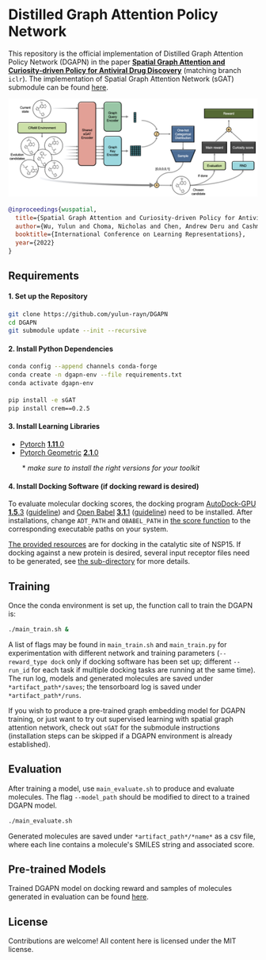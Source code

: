# Distilled Graph Attention Policy Network

This repository is the official implementation of Distilled Graph Attention Policy Network (DGAPN) in the paper [**Spatial Graph Attention and Curiosity-driven Policy for Antiviral Drug Discovery**](http://arxiv.org/abs/2106.02190) (matching branch `iclr`). The implementation of Spatial Graph Attention Network (sGAT) submodule can be found [here](https://github.com/yulun-rayn/sGAT).

![](figure/DGAPN.png)

```BiBTeX
@inproceedings{wuspatial,
  title={Spatial Graph Attention and Curiosity-driven Policy for Antiviral Drug Discovery},
  author={Wu, Yulun and Choma, Nicholas and Chen, Andrew Deru and Cashman, Mikaela and Prates, Erica Teixeira and Vergara, Veronica G Melesse and Shah, Manesh B and Clyde, Austin and Brettin, Thomas and de Jong, Wibe Albert and others},
  booktitle={International Conference on Learning Representations},
  year={2022}
}
```


## Requirements

#### 1. Set up the Repository
```bash
git clone https://github.com/yulun-rayn/DGAPN
cd DGAPN
git submodule update --init --recursive
```

#### 2. Install Python Dependencies
```bash
conda config --append channels conda-forge
conda create -n dgapn-env --file requirements.txt
conda activate dgapn-env

pip install -e sGAT
pip install crem==0.2.5
```

#### 3. Install Learning Libraries
- [Pytorch](https://pytorch.org/) [**1.11**.0](https://pytorch.org/get-started/previous-versions/)
- [Pytorch Geometric](https://pytorch-geometric.readthedocs.io/en/latest/) [**2.1**.0](https://pytorch-geometric.readthedocs.io/en/2.1.0/notes/installation.html)

  \* *make sure to install the right versions for your toolkit*

#### 4. Install Docking Software (if docking reward is desired)

To evaluate molecular docking scores, the docking program [AutoDock-GPU](https://github.com/ccsb-scripps/AutoDock-GPU/wiki) [**1.5**.3](https://github.com/ccsb-scripps/AutoDock-GPU/releases) ([guideline](https://github.com/ccsb-scripps/AutoDock-GPU/wiki/Guideline-for-users)) and [Open Babel](https://github.com/openbabel/openbabel/wiki) [**3.1**.1](https://github.com/openbabel/openbabel/releases) ([guideline](https://openbabel.org/docs/current/Installation/install.html)) need to be installed. After installations, change `ADT_PATH` and `OBABEL_PATH` in [the score function](dgapn/reward/adtgpu/get_score.py) to the corresponding executable paths on your system.

[The provided resources](dgapn/reward/adtgpu/receptor) are for docking in the catalytic site of NSP15. If docking against a new protein is desired, several input receptor files need to be generated, see [the sub-directory](dgapn/reward/adtgpu) for more details.


## Training

Once the conda environment is set up, the function call to train the DGAPN is:

```bash
./main_train.sh &
```

A list of flags may be found in `main_train.sh` and `main_train.py` for experimentation with different network and training parameters (`--reward_type dock` only if docking software has been set up; different `--run_id` for each task if multiple docking tasks are running at the same time). The run log, models and generated molecules are saved under `*artifact_path*/saves`; the tensorboard log is saved under `*artifact_path*/runs`.

If you wish to produce a pre-trained graph embedding model for DGAPN training, or just want to try out supervised learning with spatial graph attention network, check out `sGAT` for the submodule instructions (installation steps can be skipped if a DGAPN environment is already established).


## Evaluation

After training a model, use `main_evaluate.sh` to produce and evaluate molecules. The flag `--model_path` should be modified to direct to a trained DGAPN model.

```bash
./main_evaluate.sh
```

Generated molecules are saved under `*artifact_path*/*name*` as a csv file, where each line contains a molecule's SMILES string and associated score.


## Pre-trained Models
Trained DGAPN model on docking reward and samples of molecules generated in evaluation can be found [here](https://github.com/yulun-rayn/SGAnCP4ADD).


## License

Contributions are welcome! All content here is licensed under the MIT license.
